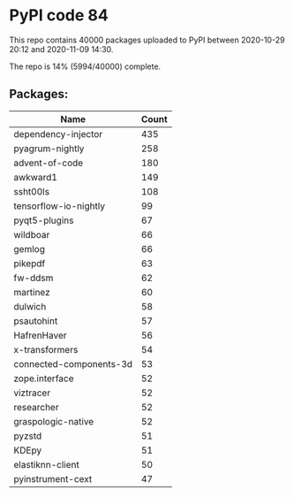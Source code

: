 # PyPI code 84

This repo contains 40000 packages uploaded to PyPI between 
2020-10-29 20:12 and 2020-11-09 14:30.

The repo is 14% (5994/40000) complete.

## Packages:

| Name  | Count |
| ----- | ----- |
| dependency-injector | 435 |
| pyagrum-nightly | 258 |
| advent-of-code | 180 |
| awkward1 | 149 |
| ssht00ls | 108 |
| tensorflow-io-nightly | 99 |
| pyqt5-plugins | 67 |
| wildboar | 66 |
| gemlog | 66 |
| pikepdf | 63 |
| fw-ddsm | 62 |
| martinez | 60 |
| dulwich | 58 |
| psautohint | 57 |
| HafrenHaver | 56 |
| x-transformers | 54 |
| connected-components-3d | 53 |
| zope.interface | 52 |
| viztracer | 52 |
| researcher | 52 |
| graspologic-native | 52 |
| pyzstd | 51 |
| KDEpy | 51 |
| elastiknn-client | 50 |
| pyinstrument-cext | 47 |


